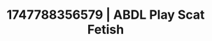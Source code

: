 ---
categories:
- Babysitter scenario
- Lactation play
- Digital erotica realm
- Latina
- Artistic nudes
image: /assets/images/1747788356579.jpg
layout: post
seo:
  description: Featured content with exclusive Scat Fetish, ABDL Play. HD images available.
  keywords: Scat Fetish, ABDL Play
  og_image: /assets/images/1747788356579.jpg
  schema_type: VisualArtwork
tags:
- ABDL Play
- '#1747788356579'
- Scat Fetish
title: 1747788356579 | ABDL Play Scat Fetish
---